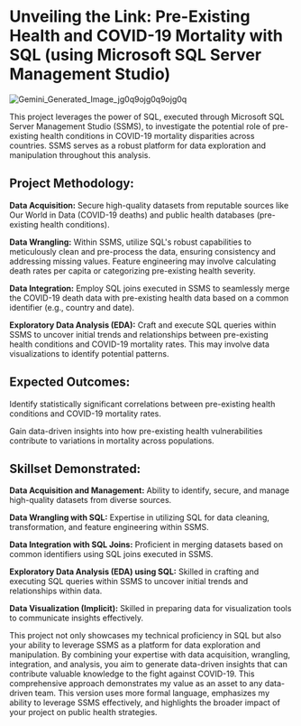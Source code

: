 # Unveiling the Link: Pre-Existing Health and COVID-19 Mortality with SQL (using Microsoft SQL Server Management Studio)
![Gemini_Generated_Image_jg0q9ojg0q9ojg0q](https://github.com/georgembugua00/SQL-Project/assets/151632200/2b6f8f93-6fe8-4590-ab12-0e9d3ec3ae88)

This project leverages the power of SQL, executed through Microsoft SQL Server Management Studio (SSMS), to investigate the potential role of pre-existing health conditions in COVID-19 mortality disparities across countries. SSMS serves as a robust platform for data exploration and manipulation throughout this analysis.

## Project Methodology:

**Data Acquisition:** Secure high-quality datasets from reputable sources like Our World in Data (COVID-19 deaths) and public health databases (pre-existing health conditions).

**Data Wrangling:** Within SSMS, utilize SQL's robust capabilities to meticulously clean and pre-process the data, ensuring consistency and addressing missing values. Feature engineering may involve calculating death rates per capita or categorizing pre-existing health severity.

**Data Integration:** Employ SQL joins executed in SSMS to seamlessly merge the COVID-19 death data with pre-existing health data based on a common identifier (e.g., country and date).

**Exploratory Data Analysis (EDA):** Craft and execute SQL queries within SSMS to uncover initial trends and relationships between pre-existing health conditions and COVID-19 mortality rates. This may involve data visualizations to identify potential patterns.


## Expected Outcomes:

Identify statistically significant correlations between pre-existing health conditions and COVID-19 mortality rates.

Gain data-driven insights into how pre-existing health vulnerabilities contribute to variations in mortality across populations.

## Skillset Demonstrated:

**Data Acquisition and Management:** Ability to identify, secure, and manage high-quality datasets from diverse sources.

**Data Wrangling with SQL:** Expertise in utilizing SQL for data cleaning, transformation, and feature engineering within SSMS.

**Data Integration with SQL Joins:** Proficient in merging datasets based on common identifiers using SQL joins executed in SSMS.

**Exploratory Data Analysis (EDA) using SQL:** Skilled in crafting and executing SQL queries within SSMS to uncover initial trends and relationships within data.

**Data Visualization (Implicit):** Skilled in preparing data for visualization tools to communicate insights effectively.

This project not only showcases my technical proficiency in SQL but also your ability to leverage SSMS as a platform for data exploration and manipulation. By combining your expertise with data acquisition, wrangling, integration, and analysis, you aim to generate data-driven insights that can contribute valuable knowledge to the fight against COVID-19. 
This comprehensive approach demonstrates my value as an asset to any data-driven team.
This version uses more formal language, emphasizes my ability to leverage SSMS effectively, and highlights the broader impact of your project on public health strategies.

